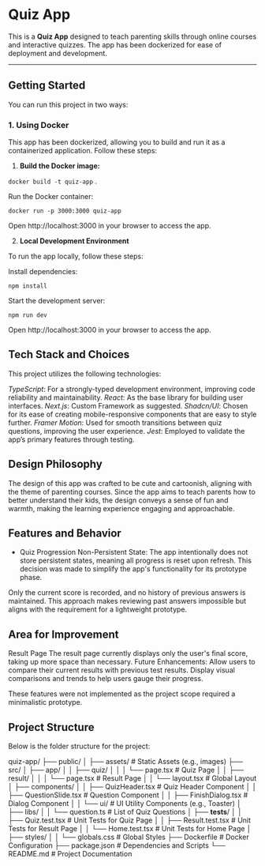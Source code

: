 # Quiz App

This is a **Quiz App** designed to teach parenting skills through online courses and interactive quizzes. The app has been dockerized for ease of deployment and development.

---

## Getting Started

You can run this project in two ways:

### 1. Using Docker

This app has been dockerized, allowing you to build and run it as a containerized application. Follow these steps:

1. **Build the Docker image:**

`docker build -t quiz-app` .

Run the Docker container:

`docker run -p 3000:3000 quiz-app`

Open http://localhost:3000 in your browser to access the app.

2. **Local Development Environment**

To run the app locally, follow these steps:

Install dependencies:

`npm install`

Start the development server:


`npm run dev`

Open http://localhost:3000 in your browser to access the app.

## Tech Stack and Choices

This project utilizes the following technologies:

*TypeScript*: For a strongly-typed development environment, improving code reliability and maintainability.
*React*: As the base library for building user interfaces.
*Next.js*: Custom Framework as suggested.
*Shadcn/UI*: Chosen for its ease of creating mobile-responsive components that are easy to style further.
*Framer Motion*: Used for smooth transitions between quiz questions, improving the user experience.
*Jest*: Employed to validate the app’s primary features through testing.

## Design Philosophy

The design of this app was crafted to be cute and cartoonish, aligning with the theme of parenting courses. Since the app aims to teach parents how to better understand their kids, the design conveys a sense of fun and warmth, making the learning experience engaging and approachable.

## Features and Behavior
* Quiz Progression
Non-Persistent State: The app intentionally does not store persistent states, meaning all progress is reset upon refresh. This decision was made to simplify the app's functionality for its prototype phase.

Only the current score is recorded, and no history of previous answers is maintained. This approach makes reviewing past answers impossible but aligns with the requirement for a lightweight prototype.

## Area for Improvement

Result Page
The result page currently displays only the user's final score, taking up more space than necessary.
Future Enhancements: 
Allow users to compare their current results with previous test results.
Display visual comparisons and trends to help users gauge their progress.

These features were not implemented as the project scope required a minimalistic prototype.

## Project Structure
Below is the folder structure for the project:

quiz-app/
├── public/
│   ├── assets/             # Static Assets (e.g., images)
├── src/
│   ├── app/
│   │   ├── quiz/
│   │   │   └── page.tsx    # Quiz Page
│   │   ├── result/
│   │   │   └── page.tsx    # Result Page
│   │   └── layout.tsx      # Global Layout
│   ├── components/
│   │   ├── QuizHeader.tsx  # Quiz Header Component
│   │   ├── QuestionSlide.tsx # Question Component
│   │   ├── FinishDialog.tsx # Dialog Component
│   │   └── ui/             # UI Utility Components (e.g., Toaster)
│   ├── libs/
│   │   └── question.ts     # List of Quiz Questions
│   ├── __tests__/
│   │   ├── Quiz.test.tsx   # Unit Tests for Quiz Page
│   │   ├── Result.test.tsx # Unit Tests for Result Page
│   │   └── Home.test.tsx   # Unit Tests for Home Page
│   ├── styles/
│   │   └── globals.css     # Global Styles
├── Dockerfile              # Docker Configuration
├── package.json            # Dependencies and Scripts
└── README.md               # Project Documentation





